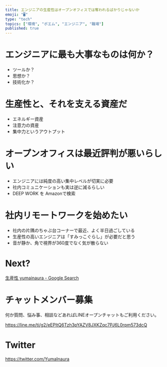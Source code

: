 ```yaml
---
title: エンジニアの生産性はオープンオフィスでは奪われるばかりじゃないか
emoji: "🖥"
type: "tech"
topics: ["環境", "ポエム", "エンジニア", "職場"]
published: true
---
```


# エンジニアに最も大事なものは何か？

- ツールか？
- 思想か？
- 技術化か？

# 生産性と、それを支える資産だ

- エネルギー資産
- 注意力の資産
- 集中力というアウトプット

# オープンオフィスは最近評判が悪いらしい

- エンジニアには純度の高い集中レベルが切実に必要
- 社内コミュニケーションも実は逆に減るらしい
- DEEP WORK を Amazonで検索

# 社内リモートワークを始めたい

- 社内の片隅のちゃぶ台コーナーで最近、よく半日過ごしている
- 生産性の高いエンジニアは「すみっこぐらし」が必要だと思う
- 音が静か、角で視界が360度でなく気が散らない

# Next?

[生産性 yumainaura - Google Search](https://www.google.co.jp/search?q=%E7%94%9F%E7%94%A3%E6%80%A7+yumainaura&oq=%E7%94%9F%E7%94%A3%E6%80%A7+yumainaura&aqs=chrome..69i57j69i60.3094j0j7&sourceid=chrome&ie=UTF-8)








<!-- Update From Qiita API -->

# チャットメンバー募集


何か質問、悩み事、相談などあればLINEオープンチャットもご利用ください。

https://line.me/ti/g2/eEPltQ6Tzh3pYAZV8JXKZqc7PJ6L0rpm573dcQ





# Twitter


https://twitter.com/YumaInaura


<!-- Update From Qiita API -->



